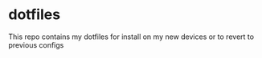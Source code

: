 # dotfiles

This repo contains my dotfiles for install on my new devices or to revert to previous configs
